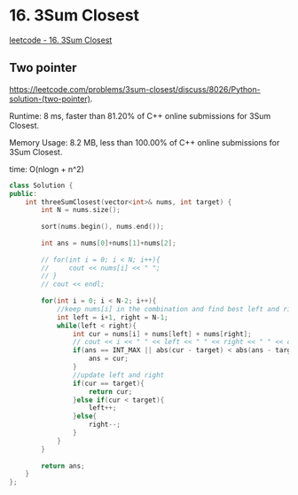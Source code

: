# 16. 3Sum Closest

[leetcode - 16. 3Sum Closest](https://leetcode.com/problems/3sum-closest/)

## Two pointer
https://leetcode.com/problems/3sum-closest/discuss/8026/Python-solution-(two-pointer).

Runtime: 8 ms, faster than 81.20% of C++ online submissions for 3Sum Closest.

Memory Usage: 8.2 MB, less than 100.00% of C++ online submissions for 3Sum Closest.

time: O(nlogn + n^2)

```cpp
class Solution {
public:
    int threeSumClosest(vector<int>& nums, int target) {
        int N = nums.size();
        
        sort(nums.begin(), nums.end());
        
        int ans = nums[0]+nums[1]+nums[2];
        
        // for(int i = 0; i < N; i++){
        //     cout << nums[i] << " ";
        // }
        // cout << endl;
        
        for(int i = 0; i < N-2; i++){
            //keep nums[i] in the combination and find best left and right
            int left = i+1, right = N-1;
            while(left < right){
                int cur = nums[i] + nums[left] + nums[right];
                // cout << i << " " << left << " " << right << " " << cur << endl;
                if(ans == INT_MAX || abs(cur - target) < abs(ans - target)){
                    ans = cur;
                }
                //update left and right
                if(cur == target){
                    return cur;
                }else if(cur < target){
                    left++;
                }else{
                    right--;
                }
            }
        }
        
        return ans;
    }
};
```
